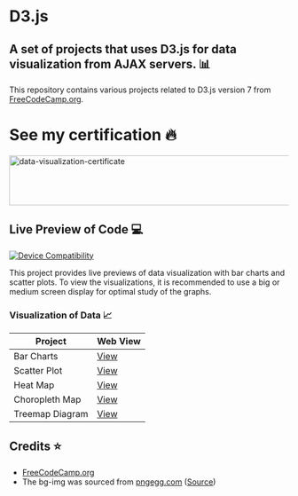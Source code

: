 # D3.js
## A set of projects that uses D3.js for data visualization from AJAX servers. :bar_chart:

This repository contains various projects related to D3.js version 7 from [FreeCodeCamp.org](https://www.freecodecamp.org/learn/data-visualization/).


# See my certification :fire:
<a href="https://www.freecodecamp.org/certification/saulgoodman/data-visualization"><img src="https://upload.wikimedia.org/wikipedia/commons/thumb/f/fa/FreeCodeCamp_logo.svg/1920px-FreeCodeCamp_logo.svg.png" alt="data-visualization-certificate" width="900" height="90"></a>


## Live Preview of Code :computer:

[![Device Compatibility](https://img.shields.io/badge/Device%20Compatibility-Big%2FMedium%20Screen-blue)]()

This project provides live previews of data visualization with bar charts and scatter plots. To view the visualizations, it is recommended to use a big or medium screen display for optimal study of the graphs.

### Visualization of Data :chart_with_upwards_trend:

| Project         | Web View                                                     |
|-----------------|--------------------------------------------------------------|
| Bar Charts      | [View](https://codepen.io/saurav-png/full/NWEKZxX)           |
| Scatter Plot    | [View](https://codepen.io/saurav-png/full/abQzzdd)           |
| Heat Map        | [View](https://codepen.io/saurav-png/full/rNQVYOJ)           |
| Choropleth Map  | [View](https://codepen.io/saurav-png/full/KKrpGLg)           |
| Treemap Diagram | [View](https://codepen.io/saurav-png/full/WNYrNJG)           |


## Credits :star:

* [FreeCodeCamp.org](https://www.freecodecamp.org/)
* The bg-img was sourced from [pngegg.com](https://www.pngegg.com) ([Source](https://www.pngegg.com/en/png-smixe/download))